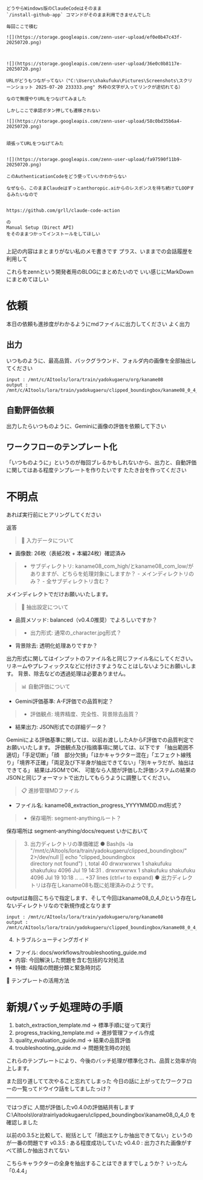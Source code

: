
```

どうやらWindows版のClaudeCodeはそのまま
`/install-github-app` コマンドがそのまま利用できませんでした

毎回ここで積む

![](https://storage.googleapis.com/zenn-user-upload/ef0e0b47c43f-20250720.png)



![](https://storage.googleapis.com/zenn-user-upload/36e0c0b8117e-20250720.png)

URLがどうもつながってない（"C:\Users\shakufuku\Pictures\Screenshots\スクリーンショット 2025-07-20 233333.png" 外枠の文字が入ってリンクが途切れてる）

なので無理やりURLをつなげてみました

しかしここで承認ボタン押しても遷移されない

![](https://storage.googleapis.com/zenn-user-upload/58c0bd35b6a4-20250720.png)


頑張ってURLをつなげてみた


![](https://storage.googleapis.com/zenn-user-upload/fa97590f11b9-20250720.png)

このAuthenticationCodeをどう使っていいかわからない

なぜなら、このままClaudeはずっとanthoropic.aiからのレスポンスを待ち続けてLOOPするみたいなので


https://github.com/grll/claude-code-action

の
Manual Setup (Direct API)
をそのままつかってインストールをしてほしい


```

上記の内容はまとまりがない私のメモ書きです
プラス、いままでの会話履歴を利用して

これらをzennという開発者用のBLOGにまとめたいので
いい感じにMarkDownにまとめてほしい



# 依頼

本日の依頼も進捗度がわかるようにmdファイルに出力してください
よく出力

## 出力
いつものように、最高品質、バックグラウンド、フォルダ内の画像を全部抽出してください

```
input : /mnt/c/AItools/lora/train/yadokugaeru/org/kaname08
output : /mnt/c/AItools/lora/train/yadokugaeru/clipped_boundingbox/kaname08_0_4_0
```


## 自動評価依頼

出力したらいつものように、Geminiに画像の評価を依頼して下さい

## ワークフローのテンプレート化

「いつものように」というのが毎回ブレるかもしれないから、出力と、自動評価に関してはある程度テンプレートを作りたいです
たたき台を作ってください

# 不明点
あれば実行前にヒアリングしてください








返答

> 📂 入力データについて
  - 画像数: 26枚（表紙2枚 + 本編24枚）確認済み
>  - サブディレクトリ: kaname08_com_high/とkaname08_com_low/がありますが、どちらを処理対象にしますか？
    - メインディレクトリのみ？
    - 全サブディレクトリ含む？

 メインディレクトでだけお願いいたします。
  
  >🎯 抽出設定について
  - 品質メソッド: balanced（v0.4.0推奨）でよろしいですか？
>  - 出力形式: 通常の_character.jpg形式？
  - 背景除去: 透明化処理ありですか？

 出力形式に関してはインプットのファイル名と同じファイル名にしてください。 リネームやプレフィックスなどに付けさすようなことはしないようにお願いします。
  背景、除去などの透過処理は必要ありません。
  

  >📊 自動評価について
  - Gemini評価基準: A-F評価での品質判定？
>  - 評価観点: 境界精度、完全性、背景除去品質？
  - 結果出力: JSON形式での詳細データ？

Geminiによる評価基準に関しては、以前お渡ししたAからF評価での品質判定でお願いいたします。 評価観点及び指摘事項に関しては、以下です
「抽出範囲不適切」「手足切断」「顔　部分欠損」「ほかキャラクター混在」「エフェクト線残り」「境界不正確」「両足及び下半身が抽出できてない」「別キャラだが、抽出はできてる」
結果はJSOMでOK、 可能なら人間が評価した評価システムの結果のJSONと同じフォーマットで出力してもらうように調整してください。


>  📋 進捗管理MDファイル
  - ファイル名: kaname08_extraction_progress_YYYYMMDD.md形式？
>  - 保存場所: segment-anythingルート？

保存場所は
segment-anything/docs/request いかにおいて

>3. 出力ディレクトリの準備確認
● Bash(ls -la "/mnt/c/AItools/lora/train/yadokugaeru/clipped_boundingbox/" 2>/dev/null || echo "clipped_boundingbox        
      directory not found")
  ⎿  total 40
     drwxrwxrwx 1 shakufuku shakufuku  4096 Jul 19 14:31 .
     drwxrwxrwx 1 shakufuku shakufuku  4096 Jul 19 10:18 ..
     … +37 lines (ctrl+r to expand)
● 出力ディレクトリは存在しkaname08も既に処理済みのようです。


outputは毎回こちらで指定します、そして今回はkaname08_0_4_0という存在しないディレクトリなので新規作成となります

```
input : /mnt/c/AItools/lora/train/yadokugaeru/org/kaname08
output : /mnt/c/AItools/lora/train/yadokugaeru/clipped_boundingbox/kaname08_0_4_0
```


  4. トラブルシューティングガイド

  - ファイル: docs/workflows/troubleshooting_guide.md
  - 内容: 今回解決した問題を含む包括的な対処法
  - 特徴: 4段階の問題分類と緊急時対応

  🎯 テンプレートの活用方法

  # 新規バッチ処理時の手順
  1. batch_extraction_template.md → 標準手順に従って実行
  2. progress_tracking_template.md → 進捗管理ファイル作成
  3. quality_evaluation_guide.md → 結果の品質評価
  4. troubleshooting_guide.md → 問題発生時の対処

  これらのテンプレートにより、今後のバッチ処理が標準化され、品質と効率が向上します。

また回り道してて次やること忘れてしまった
今日の話に上がってたワークフローの一覧ってドウイウ話をしてましたっけ？




------------------------



ではつぎに
人間が評価したv0.4.0の評価結共有します
C:\AItools\lora\train\yadokugaeru\clipped_boundingbox\kaname08_0_4_0
を確認しました

以前の0.3.5と比較して、総括として「顔出エケしか抽出できてない」というのが一番の問題です
v0.3.5 : ある程度成功していた
v0.4.0 : 出力された画像がすべて顔しか抽出されてない

こちらキャラクターの全身を抽出することはできますでしょうか？
いったん「0.4.4」
